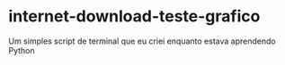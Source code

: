 # internet-download-teste-grafico
Um simples script de terminal que eu criei enquanto estava aprendendo Python
